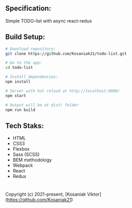 ## Specification:

Simple TODO-list with async react-redux

## Build Setup:

```bash
# Download repository:
git clone https://github.com/Kosaniak21/todo-list.git

# Go to the app:
cd todo-list

# Install dependencies:
npm install

# Server with hot reload at http://localhost:8080/
npm start

# Output will be at dist/ folder
npm run build
```

## Tech Staks:

- HTML
- CSS3
- Flexbox
- Sass (SCSS)
- BEM methodology
- Webpack
- React
- Redux

<div><h1></h1></div>

Copyright (c) 2021-present, [Kosaniak Viktor] (https://github.com/Kosaniak21)
